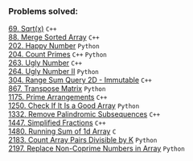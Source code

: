 ### Problems solved:

[69. Sqrt(x)](https://leetcode.com/problems/sqrtx/) `C++`  
[88. Merge Sorted Array](https://leetcode.com/problems/merge-sorted-array/) `C++`  
[202. Happy Number](https://leetcode.com/problems/happy-number/) `Python`  
[204. Count Primes](https://leetcode.com/problems/count-primes/) `C++` `Python`  
[263. Ugly Number](https://leetcode.com/problems/ugly-number/) `C++`  
[264. Ugly Number II](https://leetcode.com/problems/ugly-number-ii/) `Python`  
[304. Range Sum Query 2D - Immutable](https://leetcode.com/problems/range-sum-query-2d-immutable/) `C++`  
[867. Transpose Matrix](https://leetcode.com/problems/transpose-matrix/) `Python`  
[1175. Prime Arrangements](https://leetcode.com/problems/prime-arrangements/) `C++`  
[1250. Check If It Is a Good Array](https://leetcode.com/problems/check-if-it-is-a-good-array/) `Python`  
[1332. Remove Palindromic Subsequences](https://leetcode.com/problems/remove-palindromic-subsequences/) `C++`  
[1447. Simplified Fractions](https://leetcode.com/problems/simplified-fractions/) `C++`  
[1480. Running Sum of 1d Array](https://leetcode.com/problems/running-sum-of-1d-array/) `C`  
[2183. Count Array Pairs Divisible by K](https://leetcode.com/problems/count-array-pairs-divisible-by-k/) `Python`  
[2197. Replace Non-Coprime Numbers in Array](https://leetcode.com/problems/replace-non-coprime-numbers-in-array/) 
`Python`  
